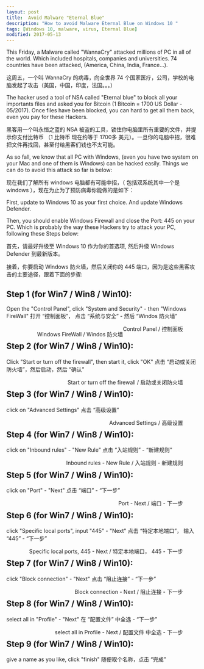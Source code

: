 ```yaml
---
layout: post
title:  Avoid Malware "Eternal Blue"
description: "How to avoid Malware Eternal Blue on Windows 10 "
tags: [Windows 10, malware, virus, Eternal Blue]
modified: 2017-05-13
---
```


This Friday, a Malware called "WannaCry" attacked millions of PC in all of the world. Which included hospitals, companies and universities. 74 countries have been attacked, (America, China, India, France...). 

这周五，一个叫 WannaCry 的病毒，向全世界 74 个国家医疗，公司，学校的电脑发起了攻击（美国，中国，印度，法国。。。）

The hacker used a tool of NSA called "Eternal blue" to block all your importants files and asked you for Bitcoin (1 Bitcoin = 1700 US Dollar - 05/2017). Once files have been blocked, you can hard to get all them back, even you pay for these Hackers.

黑客用一个叫永恒之蓝的 NSA 被盗的工具，锁住你电脑里所有重要的文件，并提示你支付比特币 （1 比特币 现在约等于 1700多 美元）。一旦你的电脑中招，很难把文件再找回，甚至付给黑客们钱也不太可能。

As so fall, we know that all PC with Windows, (even you have two system on your Mac and one of them is Windows) can be hacked easily. Things we can do to avoid this attack so far is below:

现在我们了解所有 windows 电脑都有可能中招，（ 包括双系统其中一个是 windows ），现在为止为了预防病毒你能做的是如下：


First, update to Windows 10 as your first choice. And update Windows Defender.

Then, you should enable Windows Firewall and close the Port: 445 on your PC. Which is probably the way these Hackers try to attack your PC, following these Steps below:

首先，请最好升级至 Windows 10 作为你的首选项, 然后升级 Windows Defender 到最新版本。

接着，你要启动 Windows 防火墙，然后关闭你的 445 端口，因为是这些黑客攻击的主要途径，跟着下面的步骤:



## Step 1 (for Win7 / Win8 / Win10):
Open the "Control Panel", click "System and Security" - then "Windows FireWall"
打开 “控制面板”， 点击 “系统与安全” - 然后 “Windos 防火墙”

<figure>
	<a href="https://c1.staticflickr.com/5/4181/34628228435_4337c48f9d_h.jpg"><img src="https://c1.staticflickr.com/5/4181/34628228435_4337c48f9d_h.jpg" alt=""></a>
	<figcaption style="float: right;">Control Panel / 控制面板</figcaption>
</figure>

<figure>
	<a href="https://c1.staticflickr.com/5/4179/34628228265_d32a79f6e4_h.jpg"><img src="https://c1.staticflickr.com/5/4179/34628228265_d32a79f6e4_h.jpg" alt=""></a>
	<figcaption style="float: right;">Windows FireWall / Windos 防火墙</figcaption>
</figure>


## Step 2 (for Win7 / Win8 / Win10):
Click "Start or turn off the firewall", then start it, click "OK"
点击 “启动或关闭防火墙”，然后启动，然后 “确认”

<figure>
	<a href="https://c1.staticflickr.com/5/4166/34628227935_521a5d15ea_h.jpg"><img src="https://c1.staticflickr.com/5/4166/34628227935_521a5d15ea_h.jpg" alt=""></a>
	<figcaption style="float: right;">Start or turn off the firewall / 启动或关闭防火墙</figcaption>
</figure>


## Step 3 (for Win7 / Win8 / Win10):
click on "Advanced Settings"
点击 “高级设置”

<figure>
	<a href="https://c1.staticflickr.com/5/4156/34628227785_52d23032e1_o.png"><img src="https://c1.staticflickr.com/5/4156/34628227785_52d23032e1_o.png" alt=""></a>
	<figcaption style="float: right;">Advanced Settings / 高级设置</figcaption>
</figure>


## Step 4 (for Win7 / Win8 / Win10):
click on "Inbound rules" - "New Rule"
点击 “入站规则” - “新建规则”

<figure>
	<a href="https://c1.staticflickr.com/5/4168/34628227615_b97097d4e4_o.png"><img src="https://c1.staticflickr.com/5/4168/34628227615_b97097d4e4_o.png" alt=""></a>
	<figcaption style="float: right;">Inbound rules - New Rule / 入站规则 - 新建规则</figcaption>
</figure>


## Step 5 (for Win7 / Win8 / Win10):
click on "Port" - "Next"
点击 “端口” - “下一步”

<figure>
	<a href="https://c1.staticflickr.com/5/4183/34628227445_46c15965ba_o.png"><img src="https://c1.staticflickr.com/5/4183/34628227445_46c15965ba_o.png" alt=""></a>
	<figcaption style="float: right;">Port - Next / 端口 - 下一步</figcaption>
</figure>


## Step 6 (for Win7 / Win8 / Win10):
click "Specific local ports", input "445" - "Next"
点击 “特定本地端口”， 输入 “445” - “下一步”

<figure>
	<a href="https://c1.staticflickr.com/5/4175/34628227295_b2627d6936_o.png"><img src="https://c1.staticflickr.com/5/4175/34628227295_b2627d6936_o.png" alt=""></a>
	<figcaption style="float: right;">Specific local ports, 445 - Next / 特定本地端口， 445 - 下一步</figcaption>
</figure>


## Step 7 (for Win7 / Win8 / Win10):
click "Block connection" - "Next"
点击 “阻止连接” - “下一步”

<figure>
	<a href="https://c1.staticflickr.com/5/4194/34628227095_7920b4995a_o.png"><img src="https://c1.staticflickr.com/5/4194/34628227095_7920b4995a_o.png" alt=""></a>
	<figcaption style="float: right;">Block connection - Next / 阻止连接 - 下一步</figcaption>
</figure>


## Step 8 (for Win7 / Win8 / Win10):
select all in "Profile" - "Next"
在 “配置文件” 中全选 - “下一步”

<figure>
	<a href="https://c1.staticflickr.com/5/4164/34628226895_f7e5e1a81f_o.png"><img src="https://c1.staticflickr.com/5/4164/34628226895_f7e5e1a81f_o.png" alt=""></a>
	<figcaption style="float: right;">select all in Profile - Next / 配置文件 中全选 - 下一步</figcaption>
</figure>


## Step 9 (for Win7 / Win8 / Win10):
give a name as you like, click "finish"
随便取个名称，点击 “完成”







